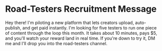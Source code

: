 # Road-Testers Recruitment Message

Hey there! I'm piloting a new platform that lets creators upload, auto-publish, and get paid instantly. I'm looking for five testers to run one piece of content through the loop this month. It takes about 10 minutes, pays $5, and you'll watch your reward land in real time. If you're down to try it, DM me and I'll drop you into the road-testers channel.
